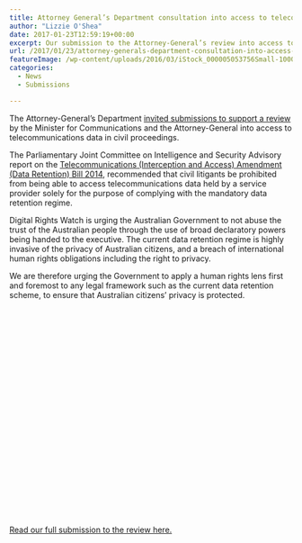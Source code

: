 ```yaml
---
title: Attorney General’s Department consultation into access to telecommunications data in civil proceedings
author: "Lizzie O'Shea"
date: 2017-01-23T12:59:19+00:00
excerpt: Our submission to the Attorney-General’s review into access to telecommunications data in civil proceedings.
url: /2017/01/23/attorney-generals-department-consultation-into-access-to-telecommunications-data-in-civil-proceedings/
featureImage: /wp-content/uploads/2016/03/iStock_000005053756Small-1000x350-1.jpg
categories:
  - News
  - Submissions

---
```

The Attorney-General’s Department [invited submissions to support a review][1] by the Minister for Communications and the Attorney-General into access to telecommunications data in civil proceedings.

The Parliamentary Joint Committee on Intelligence and Security Advisory report on the [Telecommunications (Interception and Access) Amendment (Data Retention) Bill 2014][2], recommended that civil litigants be prohibited from being able to access telecommunications data held by a service provider solely for the purpose of complying with the mandatory data retention regime.

Digital Rights Watch is urging the Australian Government to not abuse the trust of the Australian people through the use of broad declaratory powers being handed to the executive. <span style="font-weight: 400;">The current data retention regime is highly invasive of the privacy of Australian citizens, and a breach of international human rights obligations including the right to privacy. </span>

We are therefore urging the Government to apply a human rights lens first and foremost to any legal framework such as the current data retention scheme, to ensure that Australian citizens&#8217; privacy is protected.

<div data-configid="29076025/47068571" style="width:100%; height:372px;" class="issuuembed">
</div>



[Read our full submission to the review here.][3]

 [1]: https://www.ag.gov.au/Consultations/Pages/Access-to-telecommunications-data-in-civil-proceedings.aspx
 [2]: http://www.aph.gov.au/Parliamentary_Business/Committees/Joint/Intelligence_and_Security/Data_Retention/Report
 [3]: /wp-content/uploads/2017/01/AG_Dataretentionincivilcases_DRW.pdf